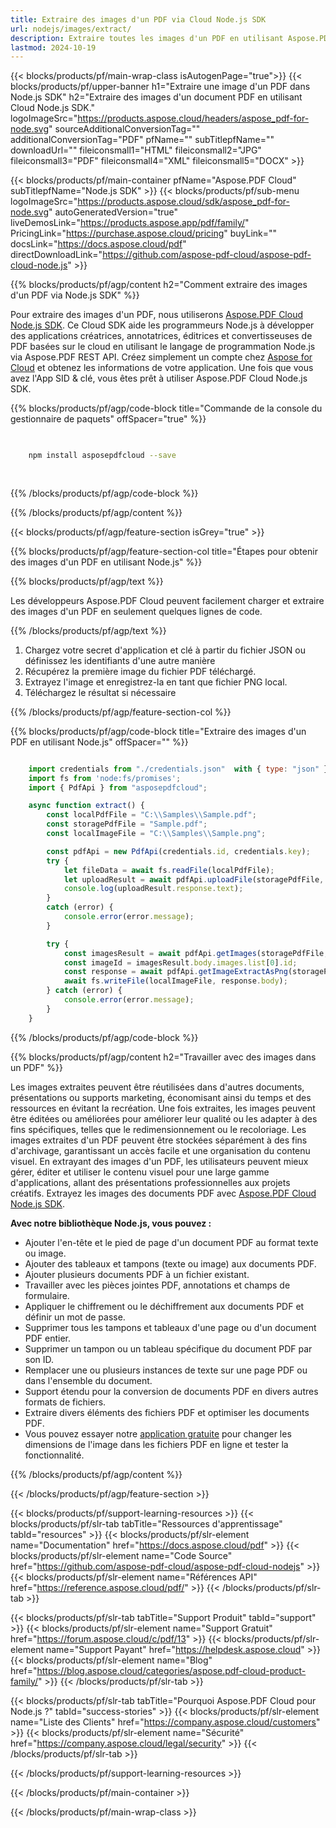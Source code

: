 ```yaml
---
title: Extraire des images d'un PDF via Cloud Node.js SDK
url: nodejs/images/extract/
description: Extraire toutes les images d'un PDF en utilisant Aspose.PDF Cloud SDK en Node.js. Traitez ou analysez les visuels intégrés.
lastmod: 2024-10-19
---
```


{{< blocks/products/pf/main-wrap-class isAutogenPage="true">}}
{{< blocks/products/pf/upper-banner h1="Extraire une image d'un PDF dans Node.js SDK" h2="Extraire des images d'un document PDF en utilisant Cloud Node.js SDK." logoImageSrc="https://products.aspose.cloud/headers/aspose_pdf-for-node.svg" sourceAdditionalConversionTag="" additionalConversionTag="PDF" pfName="" subTitlepfName="" downloadUrl="" fileiconsmall1="HTML" fileiconsmall2="JPG" fileiconsmall3="PDF" fileiconsmall4="XML" fileiconsmall5="DOCX" >}}

{{< blocks/products/pf/main-container pfName="Aspose.PDF Cloud" subTitlepfName="Node.js SDK" >}}
{{< blocks/products/pf/sub-menu logoImageSrc="https://products.aspose.cloud/sdk/aspose_pdf-for-node.svg"
autoGeneratedVersion="true"
liveDemosLink="https://products.aspose.app/pdf/family/" PricingLink="https://purchase.aspose.cloud/pricing" buyLink="" docsLink="https://docs.aspose.cloud/pdf"  directDownloadLink="https://github.com/aspose-pdf-cloud/aspose-pdf-cloud-node.js" >}}

{{% blocks/products/pf/agp/content h2="Comment extraire des images d'un PDF via Node.js SDK" %}}

Pour extraire des images d'un PDF, nous utiliserons
[Aspose.PDF Cloud Node.js SDK](https://products.aspose.cloud/pdf/nodejs/). Ce Cloud SDK aide les programmeurs Node.js à développer des applications créatrices, annotatrices, éditrices et convertisseuses de PDF basées sur le cloud en utilisant le langage de programmation Node.js via Aspose.PDF REST API. Créez simplement un compte chez [Aspose for Cloud](https://dashboard.aspose.cloud/#/apps) et obtenez les informations de votre application. Une fois que vous avez l'App SID & clé, vous êtes prêt à utiliser Aspose.PDF Cloud Node.js SDK.

{{% blocks/products/pf/agp/code-block title="Commande de la console du gestionnaire de paquets" offSpacer="true" %}}

```bash

     
    npm install asposepdfcloud --save
     
     

```

{{% /blocks/products/pf/agp/code-block %}}

{{% /blocks/products/pf/agp/content %}}

{{< blocks/products/pf/agp/feature-section isGrey="true" >}}

{{% blocks/products/pf/agp/feature-section-col title="Étapes pour obtenir des images d'un PDF en utilisant Node.js" %}}

{{% blocks/products/pf/agp/text %}}

Les développeurs Aspose.PDF Cloud peuvent facilement charger et extraire des images d'un PDF en seulement quelques lignes de code.

{{% /blocks/products/pf/agp/text %}}

1. Chargez votre secret d'application et clé à partir du fichier JSON ou définissez les identifiants d'une autre manière
1. Récupérez la première image du fichier PDF téléchargé.
1. Extrayez l'image et enregistrez-la en tant que fichier PNG local.
1. Téléchargez le résultat si nécessaire

{{% /blocks/products/pf/agp/feature-section-col %}}


{{% blocks/products/pf/agp/code-block title="Extraire des images d'un PDF en utilisant Node.js" offSpacer="" %}}

```js

    import credentials from "./credentials.json"  with { type: "json" };
    import fs from 'node:fs/promises';
    import { PdfApi } from "asposepdfcloud";

    async function extract() {
        const localPdfFile = "C:\\Samples\\Sample.pdf";
        const storagePdfFile = "Sample.pdf";
        const localImageFile = "C:\\Samples\\Sample.png";

        const pdfApi = new PdfApi(credentials.id, credentials.key);
        try {
            let fileData = await fs.readFile(localPdfFile);
            let uploadResult = await pdfApi.uploadFile(storagePdfFile, fileData);
            console.log(uploadResult.response.text);
        }
        catch (error) {
            console.error(error.message);
        }

        try {
            const imagesResult = await pdfApi.getImages(storagePdfFile, 1, null, null);
            const imageId = imagesResult.body.images.list[0].id;
            const response = await pdfApi.getImageExtractAsPng(storagePdfFile, imageId);
            await fs.writeFile(localImageFile, response.body);
        } catch (error) {
            console.error(error.message);
        }
    }
```

{{% /blocks/products/pf/agp/code-block %}}

{{% blocks/products/pf/agp/content h2="Travailler avec des images dans un PDF" %}}

Les images extraites peuvent être réutilisées dans d'autres documents, présentations ou supports marketing, économisant ainsi du temps et des ressources en évitant la recréation. Une fois extraites, les images peuvent être éditées ou améliorées pour améliorer leur qualité ou les adapter à des fins spécifiques, telles que le redimensionnement ou le recoloriage. Les images extraites d'un PDF peuvent être stockées séparément à des fins d'archivage, garantissant un accès facile et une organisation du contenu visuel. En extrayant des images d'un PDF, les utilisateurs peuvent mieux gérer, éditer et utiliser le contenu visuel pour une large gamme d'applications, allant des présentations professionnelles aux projets créatifs.
Extrayez les images des documents PDF avec [Aspose.PDF Cloud Node.js SDK](https://products.aspose.cloud/pdf/nodejs/).

**Avec notre bibliothèque Node.js, vous pouvez :**

+ Ajouter l'en-tête et le pied de page d'un document PDF au format texte ou image.
+ Ajouter des tableaux et tampons (texte ou image) aux documents PDF.
+ Ajouter plusieurs documents PDF à un fichier existant.
+ Travailler avec les pièces jointes PDF, annotations et champs de formulaire.
+ Appliquer le chiffrement ou le déchiffrement aux documents PDF et définir un mot de passe.
+ Supprimer tous les tampons et tableaux d'une page ou d'un document PDF entier.
+ Supprimer un tampon ou un tableau spécifique du document PDF par son ID.
+ Remplacer une ou plusieurs instances de texte sur une page PDF ou dans l'ensemble du document.
+ Support étendu pour la conversion de documents PDF en divers autres formats de fichiers.
+ Extraire divers éléments des fichiers PDF et optimiser les documents PDF.
+ Vous pouvez essayer notre [application gratuite](https://products.aspose.app/pdf/crop) pour changer les dimensions de l'image dans les fichiers PDF en ligne et tester la fonctionnalité.

{{% /blocks/products/pf/agp/content %}}

{{< /blocks/products/pf/agp/feature-section >}}

{{< blocks/products/pf/support-learning-resources >}}
{{< blocks/products/pf/slr-tab tabTitle="Ressources d'apprentissage" tabId="resources" >}}
{{< blocks/products/pf/slr-element name="Documentation" href="https://docs.aspose.cloud/pdf" >}}
{{< blocks/products/pf/slr-element name="Code Source" href="https://github.com/aspose-pdf-cloud/aspose-pdf-cloud-nodejs" >}}
{{< blocks/products/pf/slr-element name="Références API" href="https://reference.aspose.cloud/pdf/" >}}
{{< /blocks/products/pf/slr-tab >}}

{{< blocks/products/pf/slr-tab tabTitle="Support Produit" tabId="support" >}}
{{< blocks/products/pf/slr-element name="Support Gratuit" href="https://forum.aspose.cloud/c/pdf/13" >}}
{{< blocks/products/pf/slr-element name="Support Payant" href="https://helpdesk.aspose.cloud" >}}
{{< blocks/products/pf/slr-element name="Blog" href="https://blog.aspose.cloud/categories/aspose.pdf-cloud-product-family/" >}}
{{< /blocks/products/pf/slr-tab >}}

{{< blocks/products/pf/slr-tab tabTitle="Pourquoi Aspose.PDF Cloud pour Node.js ?" tabId="success-stories" >}}
{{< blocks/products/pf/slr-element name="Liste des Clients" href="https://company.aspose.cloud/customers" >}}
{{< blocks/products/pf/slr-element name="Sécurité" href="https://company.aspose.cloud/legal/security" >}}
{{< /blocks/products/pf/slr-tab >}}

{{< /blocks/products/pf/support-learning-resources >}}

<!-- aboutfile Ends -->

{{< /blocks/products/pf/main-container >}}

{{< /blocks/products/pf/main-wrap-class >}}



